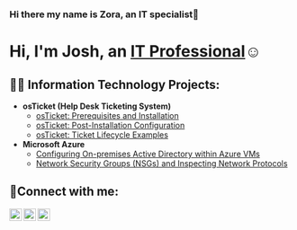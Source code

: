 ### Hi there my name is Zora, an IT specialist👋
<h1>Hi, I'm Josh, an <a href="https://linkedin.com/in/Josh">IT Professional</a>☺</h1>

<h2>👨‍💻 Information Technology Projects:</h2>

- <b>osTicket (Help Desk Ticketing System)</b>
  - [osTicket: Prerequisites and Installation](https://github.com/zoragachette/osticket-prereqs)
  - [osTicket: Post-Installation Configuration](https://github.com/zoragachette/post-install-config)
  - [osTicket: Ticket Lifecycle Examples](https://github.com/zoragachette/ticket-lifecycle)
- <b>Microsoft Azure</b>
  - [Configuring On-premises Active Directory within Azure VMs](https://github.com/zoragachette/configure-ad)
  - [Network Security Groups (NSGs) and Inspecting Network Protocols](https://github.com/zoragachette/azure-network-protocols)

<h2>🤳Connect with me:</h2>

[<img align="left" alt="Zora | Twitter" width="22px" src="https://cdn.jsdelivr.net/npm/simple-icons@v3/icons/twitter.svg" />][twitter]
[<img align="left" alt="Zora | LinkedIn" width="22px" src="https://cdn.jsdelivr.net/npm/simple-icons@v3/icons/linkedin.svg" />][linkedin]
[<img align="left" alt="Zora | Instagram" width="22px" src="https://cdn.jsdelivr.net/npm/simple-icons@v3/icons/instagram.svg" />][instagram]

[twitter]: https://twitter.com/Zora
[instagram]: https://www.instagram.com/Zora
[linkedin]: https://linkedin.com/in/Zora
